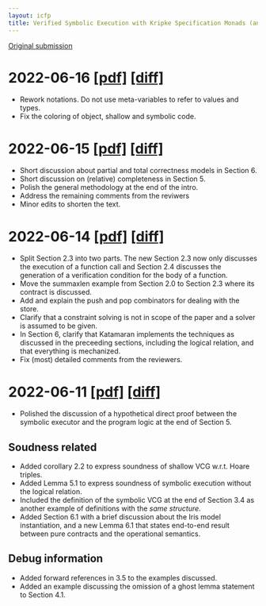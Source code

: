 ```yaml
---
layout: icfp
title: Verified Symbolic Execution with Kripke Specification Monads (and no Meta-Programming)
---
```


[Original submission](./icfp2022-paper17.pdf)

# 2022-06-16 [[pdf]](./202206151246.pdf) [[diff]](./202206151246.diff.pdf)
- Rework notations. Do not use meta-variables to refer to values and types.
- Fix the coloring of object, shallow and symbolic code.

# 2022-06-15 [[pdf]](./202206151546.pdf) [[diff]](./202206151546.diff.pdf)
- Short discussion about partial and total correctness models in Section 6.
- Short discussion on (relative) completeness in Section 5.
- Polish the general methodology at the end of the intro.
- Address the remaining comments from the reviwers
- Minor edits to shorten the text.

# 2022-06-14 [[pdf]](./202206141048.pdf) [[diff]](./202206141048.diff.pdf)
- Split Section 2.3 into two parts. The new Section 2.3 now only discusses the execution of a function call and Section 2.4 discusses the generation of a verification condition for the body of a function.
- Move the summaxlen example from Section 2.0 to Section 2.3 where its contract is discussed.
- Add and explain the push and pop combinators for dealing with the store.
- Clarify that a constraint solving is not in scope of the paper and a solver is assumed to be given.
- In Section 6, clarify that Katamaran implements the techniques as discussed in the preceeding sections, including the logical relation, and that everything is mechanized.
- Fix (most) detailed comments from the reviewers.


# 2022-06-11 [[pdf]](./202206111112.pdf) [[diff]](./202206111112.diff.pdf)
- Polished the discussion of a hypothetical direct proof between the symbolic
  executor and the program logic at the end of Section 5.

## Soudness related
- Added corollary 2.2 to express soundness of shallow VCG w.r.t. Hoare triples.
- Added Lemma 5.1 to express soundness of symbolic execution without the logical
  relation.
- Included the definition of the symbolic VCG at the end of Section 3.4 as
  another example of definitions with the *same structure*.
- Added Section 6.1 with a brief discussion about the Iris model instantiation,
  and a new Lemma 6.1 that states end-to-end result between pure contracts and
  the operational semantics.

## Debug information
- Added forward references in 3.5 to the examples discussed.
- Added an example discussing the omission of a ghost lemma statement to Section
  4.1.
